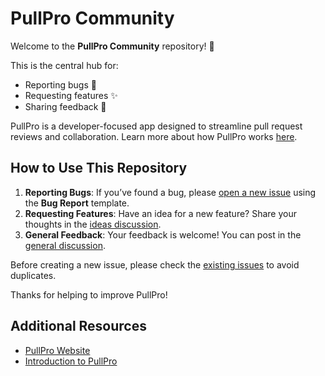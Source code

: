 # PullPro Community

Welcome to the **PullPro Community** repository! 🚀

This is the central hub for:
- Reporting bugs 🐞
- Requesting features ✨
- Sharing feedback 📣

PullPro is a developer-focused app designed to streamline pull request reviews and collaboration. Learn more about how PullPro works [here](https://pullpro.dev/help/introduction).


## How to Use This Repository

1. **Reporting Bugs**: If you’ve found a bug, please [open a new issue](https://github.com/PullPro/community/issues/new/choose) using the **Bug Report** template.
2. **Requesting Features**: Have an idea for a new feature? Share your thoughts in the [ideas discussion](https://github.com/PullPro/community/discussions/categories/ideas).
3. **General Feedback**: Your feedback is welcome! You can post in the [general discussion](https://github.com/PullPro/community/discussions/categories/general).

Before creating a new issue, please check the [existing issues](https://github.com/PullPro/community/issues) to avoid duplicates.

Thanks for helping to improve PullPro!


## Additional Resources

- [PullPro Website](https://pullpro.dev)
- [Introduction to PullPro](https://pullpro.dev/help/introduction)
